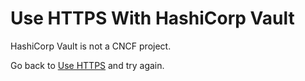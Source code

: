 # Use HTTPS With HashiCorp Vault

HashiCorp Vault is not a CNCF project.

Go back to [Use HTTPS](story.md) and try again.